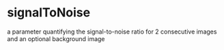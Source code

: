 # signalToNoise
a parameter quantifying the signal-to-noise ratio for 2 consecutive images and an optional background image
